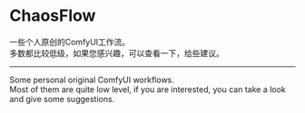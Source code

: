# ChaosFlow
一些个人原创的ComfyUI工作流。  
多数都比较低级，如果您感兴趣，可以查看一下，给些建议。  
****  
Some personal original ComfyUI workflows.  
Most of them are quite low level, if you are interested, you can take a look and give some suggestions.  
